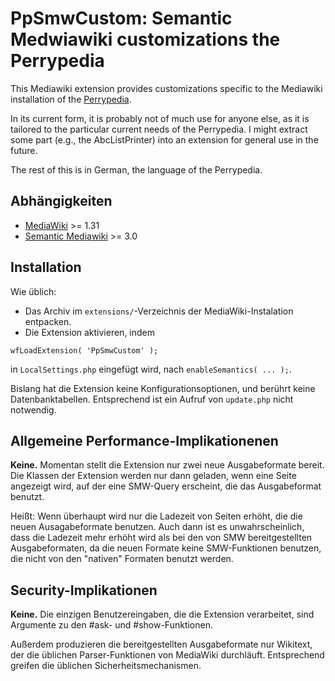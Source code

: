 # PpSmwCustom: Semantic Medwiawiki customizations the Perrypedia 

This Mediawiki extension provides customizations specific to the Mediawiki installation of the [Perrypedia](http://www.perrypedia.proc).

In its current form, it is probably not of much use for anyone else, as it is 
tailored to the particular current needs of the Perrypedia. I might extract some 
part (e.g., the AbcListPrinter) into an extension for general use in the future.

The rest of this is in German, the language of the Perrypedia.

## Abhängigkeiten

* [MediaWiki](https://www.mediawiki.org) >= 1.31
* [Semantic Mediawiki](https://www.semantic-mediawiki.org) >= 3.0

## Installation

Wie üblich:

* Das Archiv im `extensions/`-Verzeichnis der MediaWiki-Instalation entpacken.
* Die Extension aktivieren, indem 
```
wfLoadExtension( 'PpSmwCustom' );
```
in `LocalSettings.php` eingefügt wird, nach `enableSemantics( ... );`.

Bislang hat die Extension keine Konfigurationsoptionen, und berührt keine Datenbanktabellen. Entsprechend ist ein Aufruf von `update.php` nicht notwendig.

## Allgemeine Performance-Implikationenen

**Keine.** Momentan stellt die Extension nur zwei neue Ausgabeformate bereit. 
Die Klassen der Extension werden nur dann geladen, wenn eine Seite angezeigt 
wird, auf der eine SMW-Query erscheint, die das Ausgabeformat benutzt.

Heißt: Wenn überhaupt wird nur die Ladezeit von Seiten erhöht, die die neuen
Ausagabeformate benutzen. Auch dann ist es unwahrscheinlich, dass die Ladezeit
mehr erhöht wird als bei den von SMW bereitgestellten Ausgabeformaten, da die
neuen Formate keine SMW-Funktionen benutzen, die nicht von den "nativen" 
Formaten benutzt werden.

## Security-Implikationen

**Keine.** Die einzigen Benutzereingaben, die die Extension verarbeitet, sind 
Argumente zu den #ask- und #show-Funktionen. 

Außerdem produzieren die bereitgestellten Ausgabeformate nur Wikitext, der 
die üblichen Parser-Funktionen von MediaWiki durchläuft. Entsprechend greifen 
die üblichen Sicherheitsmechanismen. 